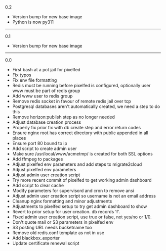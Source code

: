 0.2

* Version bump for new base image
* Python is now py311

---

0.1

* Version bump for new base image

---

0.0

* First bash at a pot jail for pixelfed
* Fix typos
* Fix env file formatting
* Redis must be running before pixelfed is configured, optionally user www must be part of redis group
* Add www user to redis group
* Remove redis socket in favour of remote redis jail over tcp
* Postgresql databases aren't automatically created, we need a step to do this
* Remove horizon:publish step as no longer needed
* Adjust database creation process
* Properly fix prior fix with db create step and error return codes
* Ensure nginx root has correct directory with public appended in all places
* Ensure port 80 bound to ip
* Add script to create admin user
* Make sure /usr/local/www/acmetmp/ is created for both SSL options
* Add ffmpeg to packages
* Adjust pixelfed env parameters and add steps to migrate2cloud
* Adjust pixelfed env parameters
* Adjust admin user creation script
* Try more recent commit of pixelfed to get working admin dashboard
* Add script to clear cache
* Modify parameters for supervisord and cron to remove ansi
* Adjust admin user creation script so username is not an email address
* Cleanup nginx formatting and minor adjustments
* Adjustments to pixelfed setup to try get admin dashboard to show
* Revert to prior setup for user creation. db records 'f'. 
* Fixed admin user creation script, use true or false, not yes/no or 1/0.
* Don't quote mail or S3 parameters in pixelfed env
* S3 posting URL needs bucketname too
* Remove old redis.conf template as not in use
* Add blackbox_exporter
* Update certificate renewal script
